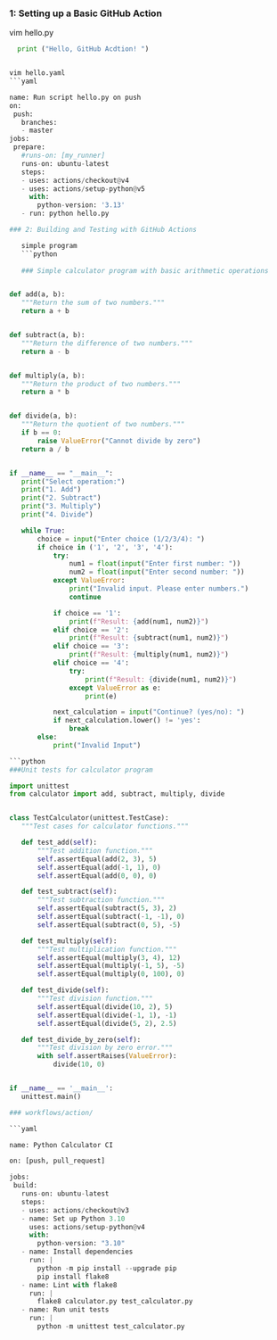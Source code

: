 ### 1: Setting up a Basic GitHub Action
 vim hello.py
 ```python
   print ("Hello, GitHub Acdtion! ")


vim hello.yaml
```yaml

name: Run script hello.py on push
on:
  push:
    branches:
    - master
jobs:
  prepare:
    #runs-on: [my_runner]
    runs-on: ubuntu-latest
    steps:
    - uses: actions/checkout@v4
    - uses: actions/setup-python@v5
      with:
        python-version: '3.13'
    - run: python hello.py

### 2: Building and Testing with GitHub Actions

    simple program
    ```python
    
    ### Simple calculator program with basic arithmetic operations


def add(a, b):
    """Return the sum of two numbers."""
    return a + b


def subtract(a, b):
    """Return the difference of two numbers."""
    return a - b


def multiply(a, b):
    """Return the product of two numbers."""
    return a * b


def divide(a, b):
    """Return the quotient of two numbers."""
    if b == 0:
        raise ValueError("Cannot divide by zero")
    return a / b


if __name__ == "__main__":
    print("Select operation:")
    print("1. Add")
    print("2. Subtract")
    print("3. Multiply")
    print("4. Divide")

    while True:
        choice = input("Enter choice (1/2/3/4): ")
        if choice in ('1', '2', '3', '4'):
            try:
                num1 = float(input("Enter first number: "))
                num2 = float(input("Enter second number: "))
            except ValueError:
                print("Invalid input. Please enter numbers.")
                continue

            if choice == '1':
                print(f"Result: {add(num1, num2)}")
            elif choice == '2':
                print(f"Result: {subtract(num1, num2)}")
            elif choice == '3':
                print(f"Result: {multiply(num1, num2)}")
            elif choice == '4':
                try:
                    print(f"Result: {divide(num1, num2)}")
                except ValueError as e:
                    print(e)

            next_calculation = input("Continue? (yes/no): ")
            if next_calculation.lower() != 'yes':
                break
        else:
            print("Invalid Input")

```python
###Unit tests for calculator program

import unittest
from calculator import add, subtract, multiply, divide


class TestCalculator(unittest.TestCase):
    """Test cases for calculator functions."""

    def test_add(self):
        """Test addition function."""
        self.assertEqual(add(2, 3), 5)
        self.assertEqual(add(-1, 1), 0)
        self.assertEqual(add(0, 0), 0)

    def test_subtract(self):
        """Test subtraction function."""
        self.assertEqual(subtract(5, 3), 2)
        self.assertEqual(subtract(-1, -1), 0)
        self.assertEqual(subtract(0, 5), -5)

    def test_multiply(self):
        """Test multiplication function."""
        self.assertEqual(multiply(3, 4), 12)
        self.assertEqual(multiply(-1, 5), -5)
        self.assertEqual(multiply(0, 100), 0)

    def test_divide(self):
        """Test division function."""
        self.assertEqual(divide(10, 2), 5)
        self.assertEqual(divide(-1, 1), -1)
        self.assertEqual(divide(5, 2), 2.5)

    def test_divide_by_zero(self):
        """Test division by zero error."""
        with self.assertRaises(ValueError):
            divide(10, 0)


if __name__ == '__main__':
    unittest.main()

### workflows/action/

```yaml

name: Python Calculator CI

on: [push, pull_request]

jobs:
  build:
    runs-on: ubuntu-latest
    steps:
    - uses: actions/checkout@v3
    - name: Set up Python 3.10
      uses: actions/setup-python@v4
      with:
        python-version: "3.10"
    - name: Install dependencies
      run: |
        python -m pip install --upgrade pip
        pip install flake8
    - name: Lint with flake8
      run: |
        flake8 calculator.py test_calculator.py
    - name: Run unit tests
      run: |
        python -m unittest test_calculator.py
